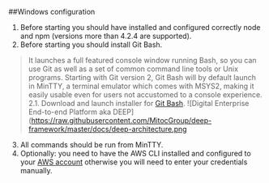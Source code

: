 ##Windows configuration
  1. Before starting you should have installed and configured correctly node and npm (versions more than 4.2.4 are supported).
  2. Before starting you should install Git Bash.
> It launches a full featured console window running Bash, so you can use Git as well as a set of common command line tools or Unix programs.
> Starting with Git version 2, Git Bash will by default launch in MinTTY, a terminal emulator which comes with MSYS2, making it easily usable even for users not accustomed to a console experience.
    2.1. Download and launch installer for [Git Bash](http://git-scm.com/).
        ![Digital Enterprise End-to-end Platform aka DEEP](https://raw.githubusercontent.com/MitocGroup/deep-framework/master/docs/deep-architecture.png

  3. All commands should be run from MinTTY.
  4. Optionally: you need to have the AWS CLI installed and configured to your [AWS account](http://docs.aws.amazon.com/cli/latest/userguide/cli-chap-getting-started.html) otherwise you will need to enter your credentials manually.
